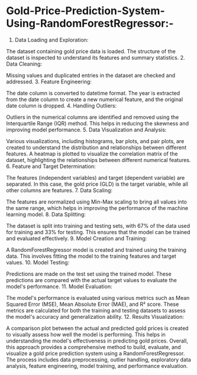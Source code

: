 # Gold-Price-Prediction-System-Using-RandomForestRegressor:-
1. Data Loading and Exploration:

The dataset containing gold price data is loaded.
The structure of the dataset is inspected to understand its features and summary statistics.
2. Data Cleaning:

Missing values and duplicated entries in the dataset are checked and addressed.
3. Feature Engineering:

The date column is converted to datetime format.
The year is extracted from the date column to create a new numerical feature, and the original date column is dropped.
4. Handling Outliers:

Outliers in the numerical columns are identified and removed using the Interquartile Range (IQR) method. This helps in reducing the skewness and improving model performance.
5. Data Visualization and Analysis:

Various visualizations, including histograms, bar plots, and pair plots, are created to understand the distribution and relationships between different features.
A heatmap is plotted to visualize the correlation matrix of the dataset, highlighting the relationships between different numerical features.
6. Feature and Target Determination:

The features (independent variables) and target (dependent variable) are separated. In this case, the gold price (GLD) is the target variable, while all other columns are features.
7. Data Scaling:

The features are normalized using Min-Max scaling to bring all values into the same range, which helps in improving the performance of the machine learning model.
8. Data Splitting:

The dataset is split into training and testing sets, with 67% of the data used for training and 33% for testing. This ensures that the model can be trained and evaluated effectively.
9. Model Creation and Training:

A RandomForestRegressor model is created and trained using the training data. This involves fitting the model to the training features and target values.
10. Model Testing:

Predictions are made on the test set using the trained model. These predictions are compared with the actual target values to evaluate the model's performance.
11. Model Evaluation:

The model's performance is evaluated using various metrics such as Mean Squared Error (MSE), Mean Absolute Error (MAE), and R² score. These metrics are calculated for both the training and testing datasets to assess the model's accuracy and generalization ability.
12. Results Visualization:

A comparison plot between the actual and predicted gold prices is created to visually assess how well the model is performing. This helps in understanding the model's effectiveness in predicting gold prices.
Overall, this approach provides a comprehensive method to build, evaluate, and visualize a gold price prediction system using a RandomForestRegressor. The process includes data preprocessing, outlier handling, exploratory data analysis, feature engineering, model training, and performance evaluation.

